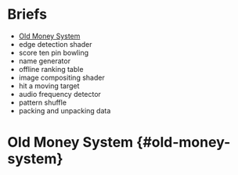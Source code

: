 # Briefs

* [Old Money System](#old-money-system)
* edge detection shader
* score ten pin bowling
* name generator
* offline ranking table
* image compositing shader
* hit a moving target
* audio frequency detector
* pattern shuffle
* packing and unpacking data

# Old Money System {#old-money-system}
